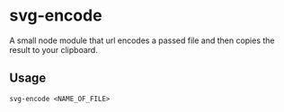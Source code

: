 svg-encode
==========

A small node module that url encodes a passed file and then copies the result to your clipboard.

## Usage
`svg-encode <NAME_OF_FILE>`
